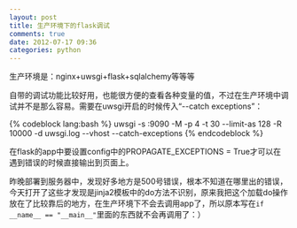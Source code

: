 ```yaml
---
layout: post
title: 生产环境下的flask调试
comments: true
date: 2012-07-17 09:36
categories: python
---
```

生产环境是：nginx+uwsgi+flask+sqlalchemy等等等

自带的调试功能比较好用，也能很方便的查看各种变量的值，不过在生产环境中调试并不是那么容易。需要在uwsgi开启的时候传入“--catch exceptions”：

{% codeblock lang:bash %}
uwsgi -s :9090 -M -p 4 -t 30 --limit-as 128 -R 10000 -d uwsgi.log --vhost --catch-exceptions
{% endcodeblock %}

在flask的app中要设置config中的PROPAGATE_EXCEPTIONS = True才可以在遇到错误的时候直接输出到页面上。

昨晚部署到服务器中，发现好多地方是500号错误，根本不知道在哪里出的错误，今天打开了这些才发现是jinja2模板中的do方法不识别，原来我把这个加载do操作放在了比较靠后的地方，在生产环境下不会去调用app了，所以原本写在`if __name__ == "__main__"`里面的东西就不会再调用了：）